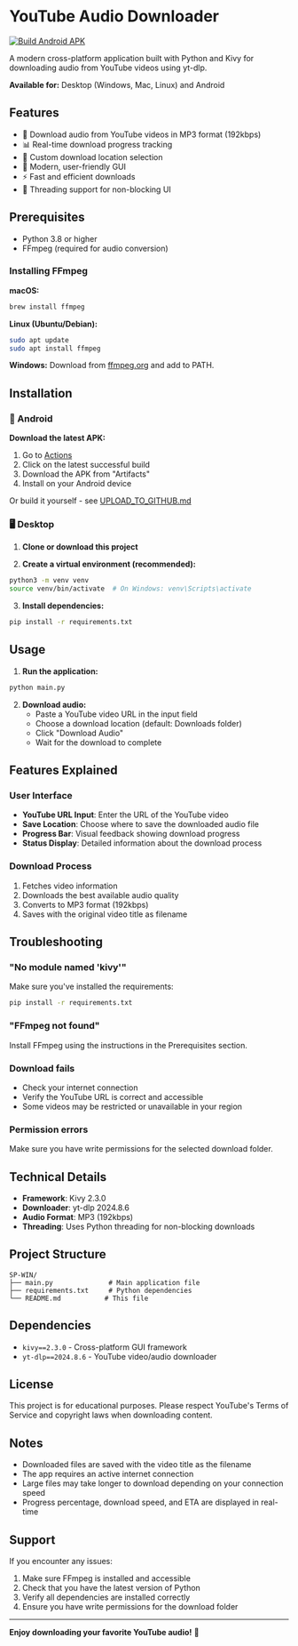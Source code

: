 # YouTube Audio Downloader

[![Build Android APK](https://github.com/dilshad-aee/youtube-audio-downloader/actions/workflows/build.yml/badge.svg)](https://github.com/dilshad-aee/youtube-audio-downloader/actions/workflows/build.yml)

A modern cross-platform application built with Python and Kivy for downloading audio from YouTube videos using yt-dlp.

**Available for:** Desktop (Windows, Mac, Linux) and Android

## Features

- 🎵 Download audio from YouTube videos in MP3 format (192kbps)
- 📊 Real-time download progress tracking
- 📁 Custom download location selection
- 🎨 Modern, user-friendly GUI
- ⚡ Fast and efficient downloads
- 🔄 Threading support for non-blocking UI

## Prerequisites

- Python 3.8 or higher
- FFmpeg (required for audio conversion)

### Installing FFmpeg

**macOS:**
```bash
brew install ffmpeg
```

**Linux (Ubuntu/Debian):**
```bash
sudo apt update
sudo apt install ffmpeg
```

**Windows:**
Download from [ffmpeg.org](https://ffmpeg.org/download.html) and add to PATH.

## Installation

### 📱 Android

**Download the latest APK:**
1. Go to [Actions](https://github.com/dilshad-aee/youtube-audio-downloader/actions)
2. Click on the latest successful build
3. Download the APK from "Artifacts"
4. Install on your Android device

Or build it yourself - see [UPLOAD_TO_GITHUB.md](UPLOAD_TO_GITHUB.md)

### 🖥️ Desktop

1. **Clone or download this project**

2. **Create a virtual environment (recommended):**
```bash
python3 -m venv venv
source venv/bin/activate  # On Windows: venv\Scripts\activate
```

3. **Install dependencies:**
```bash
pip install -r requirements.txt
```

## Usage

1. **Run the application:**
```bash
python main.py
```

2. **Download audio:**
   - Paste a YouTube video URL in the input field
   - Choose a download location (default: Downloads folder)
   - Click "Download Audio"
   - Wait for the download to complete

## Features Explained

### User Interface
- **YouTube URL Input**: Enter the URL of the YouTube video
- **Save Location**: Choose where to save the downloaded audio file
- **Progress Bar**: Visual feedback showing download progress
- **Status Display**: Detailed information about the download process

### Download Process
1. Fetches video information
2. Downloads the best available audio quality
3. Converts to MP3 format (192kbps)
4. Saves with the original video title as filename

## Troubleshooting

### "No module named 'kivy'"
Make sure you've installed the requirements:
```bash
pip install -r requirements.txt
```

### "FFmpeg not found"
Install FFmpeg using the instructions in the Prerequisites section.

### Download fails
- Check your internet connection
- Verify the YouTube URL is correct and accessible
- Some videos may be restricted or unavailable in your region

### Permission errors
Make sure you have write permissions for the selected download folder.

## Technical Details

- **Framework**: Kivy 2.3.0
- **Downloader**: yt-dlp 2024.8.6
- **Audio Format**: MP3 (192kbps)
- **Threading**: Uses Python threading for non-blocking downloads

## Project Structure

```
SP-WIN/
├── main.py              # Main application file
├── requirements.txt     # Python dependencies
└── README.md           # This file
```

## Dependencies

- `kivy==2.3.0` - Cross-platform GUI framework
- `yt-dlp==2024.8.6` - YouTube video/audio downloader

## License

This project is for educational purposes. Please respect YouTube's Terms of Service and copyright laws when downloading content.

## Notes

- Downloaded files are saved with the video title as the filename
- The app requires an active internet connection
- Large files may take longer to download depending on your connection speed
- Progress percentage, download speed, and ETA are displayed in real-time

## Support

If you encounter any issues:
1. Make sure FFmpeg is installed and accessible
2. Check that you have the latest version of Python
3. Verify all dependencies are installed correctly
4. Ensure you have write permissions for the download folder

---

**Enjoy downloading your favorite YouTube audio!** 🎵
